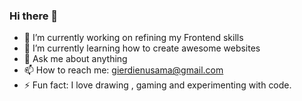 ### Hi there 👋

- 🔭 I’m currently working on refining my Frontend skills
- 🌱 I’m currently learning how to create awesome websites
- 💬 Ask me about anything
- 📫 How to reach me: gierdienusama@gmail.com
- ⚡ Fun fact: I love drawing , gaming and experimenting with code.

